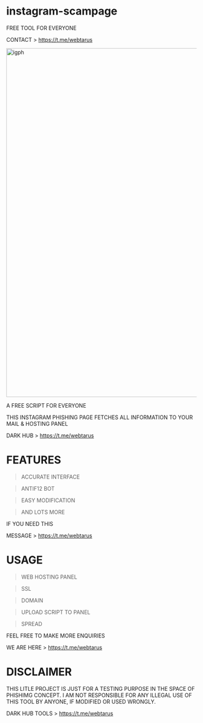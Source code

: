 # instagram-scampage
FREE TOOL FOR EVERYONE

CONTACT > https://t.me/webtarus


<img width="920" alt="igph" src="https://user-images.githubusercontent.com/118540164/206044310-0b1da45e-3932-48ca-a489-bbba84d8553f.png">

A FREE SCRIPT FOR EVERYONE 


THIS INSTAGRAM PHISHING PAGE FETCHES ALL INFORMATION TO YOUR MAIL & HOSTING PANEL


DARK HUB > https://t.me/webtarus


# FEATURES 
> ACCURATE INTERFACE

> ANTIF12 BOT

> EASY MODIFICATION

> AND LOTS MORE

IF YOU NEED THIS

MESSAGE > https://t.me/webtarus


# USAGE

> WEB HOSTING PANEL

> SSL

> DOMAIN

> UPLOAD SCRIPT TO PANEL

> SPREAD 

FEEL FREE TO MAKE MORE ENQUIRIES

WE ARE HERE > https://t.me/webtarus


# DISCLAIMER

THIS LITLE PROJECT IS JUST FOR A TESTING PURPOSE IN THE SPACE OF PHISHIMG CONCEPT. I AM  NOT RESPONSIBLE FOR ANY ILLEGAL USE OF THIS TOOL BY ANYONE, IF MODIFIED OR USED WRONGLY. 

DARK HUB TOOLS > https://t.me/webtarus



